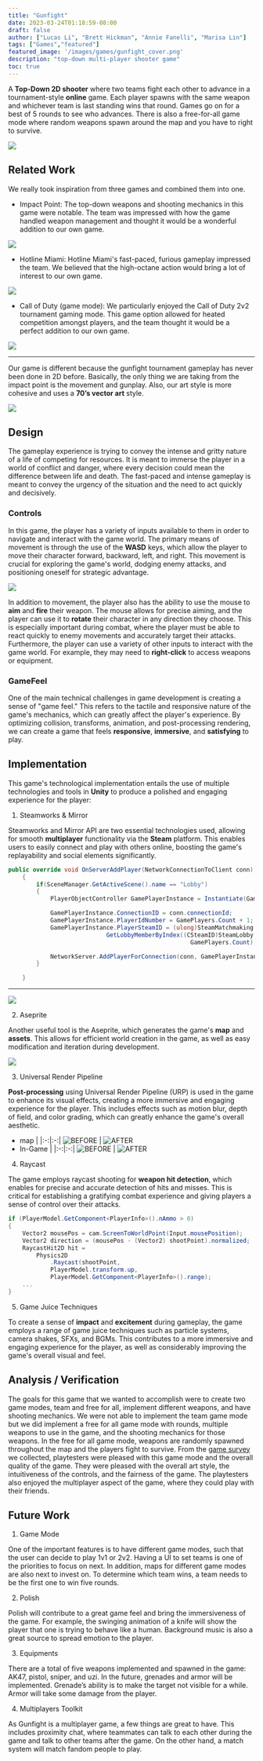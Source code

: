 ```yaml
---
title: "Gunfight"
date: 2023-03-24T01:18:59-08:00
draft: false
author: ["Lucas Li", "Brett Hickman", "Annie Fanelli", "Marisa Lin"]
tags: ["Games","featured"]
featured_image: '/images/games/gunfight_cover.png'
description: "top-down multi-player shooter game"
toc: true
---
```


A **Top-Down 2D shooter** where two teams fight each other to advance in a tournament-style **online** game. Each player spawns with the same weapon and whichever team is last standing wins that round. Games go on for a best of 5 rounds to see who advances. <!--more--> There is also a free-for-all game mode where random weapons spawn around the map and you have to right to survive.

![](/images/games/gunfight_cover2.png)

## Related Work

We really took inspiration from three games and combined them into one.

- Impact Point: The top-down weapons and shooting mechanics in this game were notable. The team was impressed with how the game handled weapon management and thought it would be a wonderful addition to our own game.

![](https://cdn.cloudflare.steamstatic.com/steam/apps/1680550/ss_91cb913bb860621463af17dba6715719ae2201e6.1920x1080.jpg?t=1659315003)

- Hotline Miami: Hotline Miami's fast-paced, furious gameplay impressed the team. We believed that the high-octane action would bring a lot of interest to our own game.

![](https://cdn.mos.cms.futurecdn.net/2e63efbb22da9065c0074c9d351ffff7.jpg)

- Call of Duty (game mode): We particularly enjoyed the Call of Duty 2v2 tournament gaming mode. This game option allowed for heated competition amongst players, and the team thought it would be a perfect addition to our own game.

![](https://i.ytimg.com/vi/bbyvta_9dRQ/maxresdefault.jpg)

--------------------------------

Our game is different because the gunfight tournament gameplay has never been done in 2D before. Basically, the only thing we are taking from the impact point is the movement and gunplay. Also, our art style is more cohesive and uses a **70’s vector art** style.

![](https://t3.ftcdn.net/jpg/04/22/63/26/360_F_422632672_uN0E03LPQ5zFwMPuGR6d4v0T3XX4m3sW.jpg)

## Design

The gameplay experience is trying to convey the intense and gritty nature of a life of competing for resources. It is meant to immerse the player in a world of conflict and danger, where every decision could mean the difference between life and death. The fast-paced and intense gameplay is meant to convey the urgency of the situation and the need to act quickly and decisively.

### Controls

In this game, the player has a variety of inputs available to them in order to navigate and interact with the game world. The primary means of movement is through the use of the **WASD** keys, which allow the player to move their character forward, backward, left, and right. This movement is crucial for exploring the game's world, dodging enemy attacks, and positioning oneself for strategic advantage.

![](/images/games/gunfight_control.png)

In addition to movement, the player also has the ability to use the mouse to **aim** and **fire** their weapon. The mouse allows for precise aiming, and the player can use it to **rotate** their character in any direction they choose. This is especially important during combat, where the player must be able to react quickly to enemy movements and accurately target their attacks. Furthermore, the player can use a variety of other inputs to interact with the game world. For example, they may need to **right-click** to access weapons or equipment.

### GameFeel

One of the main technical challenges in game development is creating a sense of "game feel." This refers to the tactile and responsive nature of the game's mechanics, which can greatly affect the player's experience. By optimizing collision, transforms, animation, and post-processing rendering, we can create a game that feels **responsive**, **immersive**, and **satisfying** to play.

## Implementation

This game's technological implementation entails the use of multiple technologies and tools in **Unity** to produce a polished and engaging experience for the player:

1. Steamworks & Mirror

Steamworks and Mirror API are two essential technologies used, allowing for smooth **multiplayer** functionality via the **Steam** platform. This enables users to easily connect and play with others online, boosting the game's replayability and social elements significantly.

```c#
public override void OnServerAddPlayer(NetworkConnectionToClient conn)
    {
        if(SceneManager.GetActiveScene().name == "Lobby")
        {
            PlayerObjectController GamePlayerInstance = Instantiate(GamePlayerPrefab);

            GamePlayerInstance.ConnectionID = conn.connectionId;
            GamePlayerInstance.PlayerIdNumber = GamePlayers.Count + 1;
            GamePlayerInstance.PlayerSteamID = (ulong)SteamMatchmaking.
                            GetLobbyMemberByIndex((CSteamID)SteamLobby.Instance.CurrentLobbyID, 
                                                    GamePlayers.Count);

            NetworkServer.AddPlayerForConnection(conn, GamePlayerInstance.gameObject);
        }

    }
```
--------------------
![](/images/games/gunfight_lobby.png)

2. Aseprite

Another useful tool is the Aseprite, which generates the game's **map** and **assets**. This allows for efficient world creation in the game, as well as easy modification and iteration during development.

![](/images/games/gunfight_sprite.png)

3. Universal Render Pipeline

**Post-processing** using Universal Render Pipeline (URP) is used in the game to enhance its visual effects, creating a more immersive and engaging experience for the player. This includes effects such as motion blur, depth of field, and color grading, which can greatly enhance the game's overall aesthetic.

- map
|
|:-:|:-:|
![BEFORE](/images/games/gunfight_beforePE1.png)  |  ![AFTER](/images/games/gunfight_afterPE1.png)
- In-Game
|
|:-:|:-:|
![BEFORE](/images/games/gunfight_beforePE2.png)  |  ![AFTER](/images/games/gunfight_afterPE2.png)

4. Raycast

The game employs raycast shooting for **weapon hit detection**, which enables for precise and accurate detection of hits and misses. This is critical for establishing a gratifying combat experience and giving players a sense of control over their attacks.

```c#
if (PlayerModel.GetComponent<PlayerInfo>().nAmmo > 0)
{
    Vector2 mousePos = cam.ScreenToWorldPoint(Input.mousePosition);
    Vector2 direction = (mousePos - (Vector2) shootPoint).normalized;
    RaycastHit2D hit =
        Physics2D
            .Raycast(shootPoint,
            PlayerModel.transform.up,
            PlayerModel.GetComponent<PlayerInfo>().range);
    ...
}
```

5. Game Juice Techniques

To create a sense of **impact** and **excitement** during gameplay, the game employs a range of game juice techniques such as particle systems, camera shakes, SFXs, and BGMs. This contributes to a more immersive and engaging experience for the player, as well as considerably improving the game's overall visual and feel.

## Analysis / Verification

The goals for this game that we wanted to accomplish were to create two game modes, team and free for all, implement different weapons, and have shooting mechanics. We were not able to implement the team game mode but we did implement a free for all game mode with rounds, multiple weapons to use in the game, and the shooting mechanics for those weapons. In the free for all game mode, weapons are randomly spawned throughout the map and the players fight to survive. From the [game survey](https://docs.google.com/spreadsheets/d/1eVURxzKDa9ueqSXDtCbsYZvHK9GhQxBN5HRb4JTkN6g/edit?usp=sharing) we collected, playtesters were pleased with this game mode and the overall quality of the game. They were pleased with the overall art style, the intuitiveness of the controls, and the fairness of the game. The playtesters also enjoyed the multiplayer aspect of the game, where they could play with their friends.

## Future Work

1. Game Mode

One of the important features is to have different game modes, such that the user can decide to play 1v1 or 2v2. Having a UI to set teams is one of the priorities to focus on next. In addition, maps for different game modes are also next to invest on. To determine which team wins, a team needs to be the first one to win five rounds.

2. Polish

Polish will contribute to a great game feel and bring the immersiveness of the game. For example, the swinging animation of a knife will show the player that one is trying to behave like a human. Background music is also a great source to spread emotion to the player.

3. Equipments

There are a total of five weapons implemented and spawned in the game: AK47, pistol, sniper, and uzi. In the future, grenades and armor will be implemented. Grenade’s ability is to make the target not visible for a while. Armor will take some damage from the player.

4. Multiplayers Toolkit

As Gunfight is a multiplayer game, a few things are great to have. This includes proximity chat, where teammates can talk to each other during the game and talk to other teams after the game. On the other hand, a match system will match fandom people to play.
